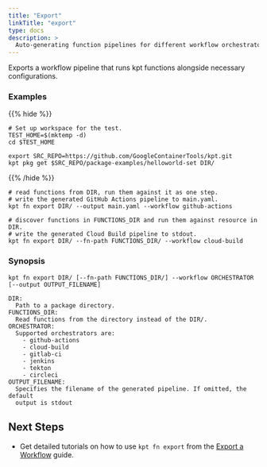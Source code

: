 ```yaml
---
title: "Export"
linkTitle: "export"
type: docs
description: >
  Auto-generating function pipelines for different workflow orchestrators
---
```


<!--mdtogo:Short
   Auto-generating function pipelines for different workflow orchestrators
-->

Exports a workflow pipeline that runs kpt functions alongside necessary
configurations.

### Examples

{{% hide %}}

<!-- @makeWorkplace @verifyExamples-->

```
# Set up workspace for the test.
TEST_HOME=$(mktemp -d)
cd $TEST_HOME
```

<!-- @fetchPackage @verifyExamples-->

```shell
export SRC_REPO=https://github.com/GoogleContainerTools/kpt.git
kpt pkg get $SRC_REPO/package-examples/helloworld-set DIR/
```

{{% /hide %}}

<!--mdtogo:Examples-->

<!-- @fnExport @verifyExamples-->

```shell
# read functions from DIR, run them against it as one step.
# write the generated GitHub Actions pipeline to main.yaml.
kpt fn export DIR/ --output main.yaml --workflow github-actions
```

<!-- @fnExport @verifyExamples-->

```shell
# discover functions in FUNCTIONS_DIR and run them against resource in DIR.
# write the generated Cloud Build pipeline to stdout.
kpt fn export DIR/ --fn-path FUNCTIONS_DIR/ --workflow cloud-build
```

<!--mdtogo-->

### Synopsis

<!--mdtogo:Long-->

```shell
kpt fn export DIR/ [--fn-path FUNCTIONS_DIR/] --workflow ORCHESTRATOR [--output OUTPUT_FILENAME]

DIR:
  Path to a package directory.
FUNCTIONS_DIR:
  Read functions from the directory instead of the DIR/.
ORCHESTRATOR:
  Supported orchestrators are:
    - github-actions
    - cloud-build
    - gitlab-ci
    - jenkins
    - tekton
    - circleci
OUTPUT_FILENAME:
  Specifies the filename of the generated pipeline. If omitted, the default
  output is stdout
```

<!--mdtogo-->

## Next Steps

- Get detailed tutorials on how to use `kpt fn export` from the [Export a
  Workflow] guide.

[export a workflow]: https://kpt.dev#todo
